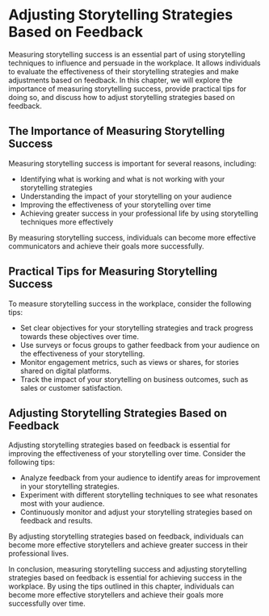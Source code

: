 Adjusting Storytelling Strategies Based on Feedback
==============================================================================================

Measuring storytelling success is an essential part of using storytelling techniques to influence and persuade in the workplace. It allows individuals to evaluate the effectiveness of their storytelling strategies and make adjustments based on feedback. In this chapter, we will explore the importance of measuring storytelling success, provide practical tips for doing so, and discuss how to adjust storytelling strategies based on feedback.

The Importance of Measuring Storytelling Success
------------------------------------------------

Measuring storytelling success is important for several reasons, including:

* Identifying what is working and what is not working with your storytelling strategies
* Understanding the impact of your storytelling on your audience
* Improving the effectiveness of your storytelling over time
* Achieving greater success in your professional life by using storytelling techniques more effectively

By measuring storytelling success, individuals can become more effective communicators and achieve their goals more successfully.

Practical Tips for Measuring Storytelling Success
-------------------------------------------------

To measure storytelling success in the workplace, consider the following tips:

* Set clear objectives for your storytelling strategies and track progress towards these objectives over time.
* Use surveys or focus groups to gather feedback from your audience on the effectiveness of your storytelling.
* Monitor engagement metrics, such as views or shares, for stories shared on digital platforms.
* Track the impact of your storytelling on business outcomes, such as sales or customer satisfaction.

Adjusting Storytelling Strategies Based on Feedback
---------------------------------------------------

Adjusting storytelling strategies based on feedback is essential for improving the effectiveness of your storytelling over time. Consider the following tips:

* Analyze feedback from your audience to identify areas for improvement in your storytelling strategies.
* Experiment with different storytelling techniques to see what resonates most with your audience.
* Continuously monitor and adjust your storytelling strategies based on feedback and results.

By adjusting storytelling strategies based on feedback, individuals can become more effective storytellers and achieve greater success in their professional lives.

In conclusion, measuring storytelling success and adjusting storytelling strategies based on feedback is essential for achieving success in the workplace. By using the tips outlined in this chapter, individuals can become more effective storytellers and achieve their goals more successfully over time.
